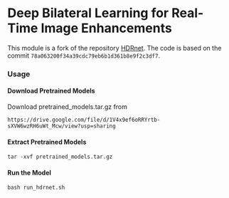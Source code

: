 # Deep Bilateral Learning for Real-Time Image Enhancements
This module is a fork of the repository [HDRnet](https://github.com/mgharbi/hdrnet).
The code is based on the commit ```78a063200f34a39cdc79eb6b1d361b8e9f2c3df7```.

### Usage
#### Download Pretrained Models
Download pretrained_models.tar.gz from
```
https://drive.google.com/file/d/1V4x9ef6oRRYrtb-sXVW6wzRH6uWt_Mcw/view?usp=sharing
```
#### Extract Pretrained Models
```
tar -xvf pretrained_models.tar.gz
```
#### Run the Model
```
bash run_hdrnet.sh
```